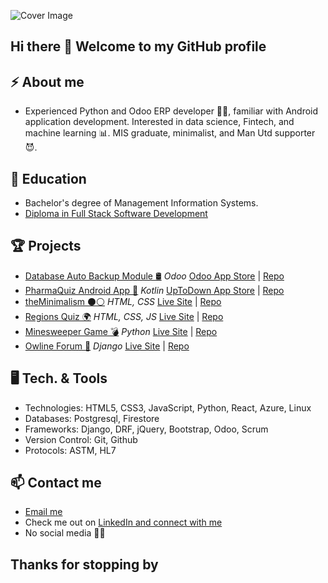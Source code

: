 ![Cover Image](https://media.licdn.com/dms/image/D4E16AQFds7cpAJygjg/profile-displaybackgroundimage-shrink_350_1400/0/1707939115455?e=1713398400&v=beta&t=B4IXlDwSagLWcq0dI6FK3gpCLz-TVCTqoLspwvWCwZQ)


## Hi there 👋 Welcome to my GitHub profile

## ⚡ About me

- Experienced Python and Odoo ERP developer 👴🏽, familiar with Android application development. Interested in data science, Fintech, and machine learning 📊. MIS graduate, minimalist, and Man Utd supporter 😈.


## 🔭 Education
- Bachelor's degree of Management Information Systems.
- [Diploma in Full Stack Software Development](https://www.credential.net/ff990856-7776-443c-9c5f-5fd0e44a1f4f#gs.4l18em)


## 🏆 Projects

- <u>Database Auto Backup Module 🛢</u> _Odoo_ [Odoo App Store](https://apps.odoo.com/apps/modules/14.0/database_autobackup/) | [Repo](https://github.com/khubabshams/Odoo-Database-Auto-Backup)
- <u>PharmaQuiz Android App 📱</u> _Kotlin_ [UpToDown App Store](https://pharmaquiz.en.uptodown.com/android) | [Repo](https://github.com/khubabshams/PharmaQuiz)
- <u>theMinimalism ⚫⚪</u> _HTML, CSS_ [Live Site](https://khubabshams.github.io/minimalism/) | [Repo](https://github.com/khubabshams/minimalism)
- <u>Regions Quiz 🌍</u> _HTML, CSS, JS_ [Live Site](https://khubabshams.github.io/regions-quiz/) | [Repo](https://github.com/khubabshams/regions-quiz)
- <u>Minesweeper Game 💣</u> _Python_ [Live Site](https://cli-minesweeper.herokuapp.com/) | [Repo](https://github.com/khubabshams/minesweeper)
- <u>Owline Forum 💬</u> _Django_ [Live Site](https://owline.herokuapp.com/) | [Repo](https://github.com/khubabshams/owline)


## 🖥️ Tech. & Tools
- Technologies: 		HTML5, CSS3, JavaScript, Python, React, Azure, Linux
- Databases:			  Postgresql, Firestore
- Frameworks:		    Django, DRF, jQuery, Bootstrap, Odoo, Scrum
- Version Control:  Git, Github
- Protocols:        ASTM, HL7


## 📫 Contact me

- <a href="mailto:kshamse4@gmail.com">Email me</a>
- Check me out on [LinkedIn and connect with me](https://www.linkedin.com/in/khubabshams/)
- No social media 📵😅


## Thanks for stopping by
